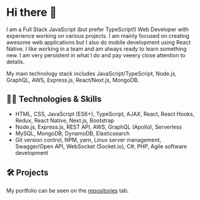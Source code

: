 # Hi there 👋

I am a Full Stack JavaScript (but prefer TypeScript!) Web Developer with experience working on various projects. I am mainly focused on creating awesome web applications but I also do mobile development using React Native. I like working in a team and am always ready to learn something new. I am very persistent in what I do and pay veeery close attention to details.

My main technology stack includes JavaScript/TypeScript, Node.js, GraphQL, AWS, Express.js, React/Next.js, MongoDB.

## 👨‍💻 Technologies & Skills

- HTML, CSS, JavaScript (ES6+), TypeScript, AJAX, React, React Hooks, Redux, React Native, Next.js, Bootstrap
- Node.js, Express.js, REST API, AWS, GraphQL (Apollo), Serverless
- MySQL, MongoDB, DynamoDB, Elasticsearch
- Git version control, NPM, yarn, Linux server management, Swagger/Open API, WebSocket (Socket.io), C#, PHP, Agile software development

## 🛠️ Projects

My portfolio can be seen on the [repositories](https://github.com/fifi98?tab=repositories) tab.
